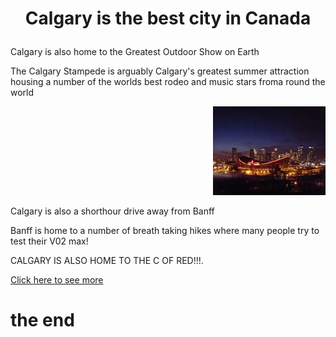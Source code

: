 <H1><p style="text-align: center;"> Calgary is the best city in Canada
</p></H1>

<p>Calgary is also home to the Greatest Outdoor Show on Earth</p>

<p>The Calgary Stampede is arguably Calgary's greatest summer attraction housing a number of the worlds best rodeo and music stars froma round the world</p>

<p align="right">
  <img src=PICTURES/Calgaryskyline.jpg alt="commons.wikimedia.org" width="180"/>
</p>

<p>Calgary is also a shorthour drive away from Banff</p>

<p>Banff is home to a number of breath taking hikes where many people try to test their V02 max!</p>

<span style="colour:red;">CALGARY IS ALSO HOME TO THE C OF RED!!!.</span>

[Click here to see more](PICTURES/OIP)

</body>
</html>
<h1> the end </h1>

